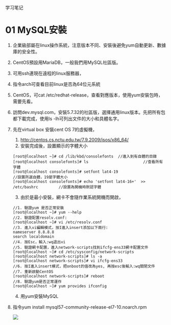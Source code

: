学习笔记

01 MySQL安裝
====
1. 企業級部屬在linux操作系統，注意版本不同、安裝後避免yum自動更新、數據庫的安全性。
2. CentOS預設用MariaDB，一般我們用MySQL社區版。
3. 可用ssh連現在遠程的linux服務器，
4. 指令arch可查看目前linux是否為64位元系統
5. CentOS，可cat /etc/redhat-release，查看對應版本，使用yum安裝包時，需要先看。
6. 訪問dev.mysql.com，安裝5.7.32的社區版，選擇通用linux版本。先把所有包都下載完成，使用ls -lh可列出文件的大小和具體名字。
7. 先在virtual box 安裝cent OS 7的虛擬機，
    1. http://centos.cs.nctu.edu.tw/7.9.2009/isos/x86_64/
    2. 安裝完成後，設置顯示的字體大小    
    ```Shell
    [root@localhost ~]# cd /lib/kbd/consolefonts  //進入到有自體的目錄
    [root@localhost consolefonts]# ls                        //查看所有字體
    [root@localhost consolefonts]# setfont lat4-19                    //設置所選自體，19是字體大小
    [root@localhost consolefonts]# echo 'setfont lat4-16+'  >> /etc/bashrc         //設置為開機時默認字體
    ```
    3. 由於是最小安裝，網卡不會隨作業系統開機而開啟，
    ```Shell
    //1. 驗證yum 是否正常安裝
    [root@localhost ~]# yum --help 
    //2. 驗證配置resolv.conf:
    [root@localhost ~]# vi /etc/resolv.conf  
    //3. 進入vi編輯模式，按I進入insert添加以下兩行:
    nameserver 8.8.8.8
    search localdomain
    //4. 按Esc，輸入:wq退出vi
    //5. 驗證網卡配置，進入network-scripts找到ifcfg-ens33網卡配置文件
    [root@localhost ~]# cd /etc/sysconfig/network-scripts  
    [root@localhost network-scripts]# ls -a 
    [root@localhost network-scripts]# vi ifcfg-ens33
    //6. 按I進入insert模式，把onboot的值改為yes, 再按esc後輸入:wq關閉文件
    //7. 重新啟動CentOS
    [root@localhost network-scripts]# reboot
    //8. 驗證yum是否正常運作
    [root@localhost ~]# yum provides ifconfig
    ```
    4. 用yum安裝MySQL
    
8. 指令yum install mysql57-community-release-el7-10.noarch.rpm





   ![](./res/image-filter.png)
	
	

